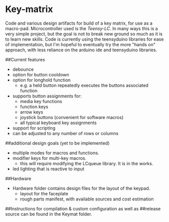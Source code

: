 # Key-matrix
Code and various design artifacts for build of a key matrix, for use as a macro-pad. Microcontroller used is the *Teensy-LC*. In many ways this is a very simple project, but the goal is not to break new ground so much as it is to learn new skills. Code is currently using the teensyduino libraries for ease of implementation, but I'm hopeful to eventually try the more "hands on" approach, with less reliance on the arduino ide and teensyduino libraries.

##Current features
- debounce 
- option for button cooldown
- option for longhold function 
  - e.g. a held button repeatedly executes the buttons associated function
- supports button assignments for: 
  - media key functions
  - function keys  
  - arrow keys
  - joystick buttons (convenient for software macros)
  - all typical keyboard key assignments
- support for scripting
- can be adjusted to any number of rows or columns

##additional design goals (yet to be implemented)
- multiple modes for macros and functions.
- modifier keys for multi-key macros.
	- this will require modifying the LCqueue library. It is in the works. 
- led lighting that is reactive to input

##Hardware
- Hardware folder contains design files for the layout of the keypad.
	- layout for the faceplate
	- rough parts manifest, with available sources and cost estimation


##Instructions for compilation & custom configuration as well as
##release source can be found in the Keymat folder. 
